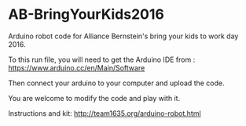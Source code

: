 # AB-BringYourKids2016
Arduino robot code for Alliance Bernstein's bring your kids to work day 2016. 

To this run file, you will need to get the Arduino IDE from : https://www.arduino.cc/en/Main/Software

Then connect your arduino to your computer and upload the code. 

You are welcome to modify the code and play with it.

Instructions and kit: http://team1635.org/arduino-robot.html
